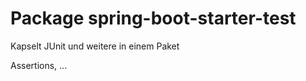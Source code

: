 Package spring-boot-starter-test
================================

Kapselt JUnit und weitere in einem Paket

Assertions, ...